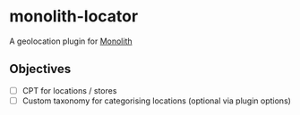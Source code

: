 # monolith-locator

A geolocation plugin for [Monolith](https://github.com/bigspring/monolith)

## Objectives

- [ ] CPT for locations / stores
- [ ] Custom taxonomy for categorising locations (optional via plugin options)
